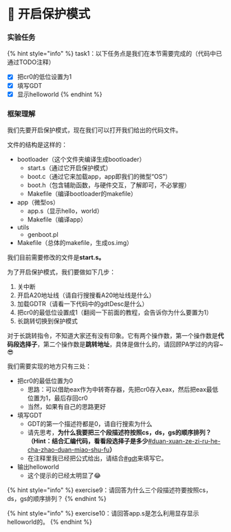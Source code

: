 # 🧐 开启保护模式

### 实验任务

{% hint style="info" %}
task1：以下任务点是我们在本节需要完成的（代码中已通过TODO注释）

* [x] 把cr0的低位设置为1
* [x] 填写GDT
* [x] 显示helloworld
{% endhint %}

### 框架理解

我们先要开启保护模式，现在我们可以打开我们给出的代码文件。

文件的结构是这样的：

* bootloader（这个文件夹编译生成bootloader）
  * start.s（通过它开启保护模式）
  * boot.c（通过它来加载app，app即我们的微型“OS”）
  * boot.h（包含辅助函数，与硬件交互，了解即可，不必掌握）
  * Makefile（编译bootloader的makefile）
* app（微型os）
  * app.s（显示hello，world）
  * Makefile（编译app）
* utils
  * genboot.pl
* Makefile（总体的makefile，生成os.img）

我们目前需要修改的文件是**start.s。**

为了开启保护模式，我们要做如下几步：

1. 关中断
2. 开启A20地址线（请自行搜搜看A20地址线是什么）
3. 加载GDTR（请看一下代码中的gdtDesc是什么）
4. 把cr0的最低位设置成1（翻阅一下前面的教程，会告诉你为什么要置为1）
5. 长跳转切换到保护模式

对于长跳转指令，不知道大家还有没有印象。它有两个操作数，第一个操作数是**代码段选择子**，第二个操作数是**跳转地址**，具体是做什么的，请回顾PA学过的内容\~😎

我们需要实现的地方只有三处：

* 把cr0的最低位置为0
  * 思路：可以借助eax作为中转寄存器，先把cr0存入eax，然后把eax最低位置为1，最后存回cr0
  * 当然，如果有自己的思路更好
* 填写GDT
  * GDT的第一个描述符都是0，请自行搜索为什么
  * 请先思考，**为什么我要把三个段描述符按照cs，ds，gs的顺序排列？（Hint：结合汇编代码，看看段选择子是多少**[#duan-xuan-ze-zi-ru-he-cha-zhao-duan-miao-shu-fu](../../ji-chu-zhi-shi/ia32-de-cun-chu-guan-li/bao-hu-mo-shi.md#duan-xuan-ze-zi-ru-he-cha-zhao-duan-miao-shu-fu "mention")**）**
  * 在注释里我已经把公式给出，请结合[#gdt](../../ji-chu-zhi-shi/ia32-de-cun-chu-guan-li/bao-hu-mo-shi.md#gdt "mention")来填写它。
* 输出helloworld
  * 这个提示的已经太明显了:joy:

{% hint style="info" %}
exercise9：请回答为什么三个段描述符要按照cs，ds，gs的顺序排列？
{% endhint %}

{% hint style="info" %}
exercise10：请回答app.s是怎么利用显存显示helloworld的。
{% endhint %}
